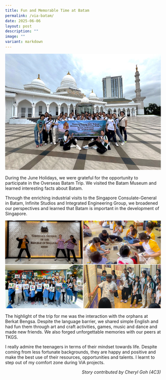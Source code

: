```yaml
---
title: Fun and Memorable Time at Batam
permalink: /via-batam/
date: 2025-06-06
layout: post
description: ""
image: ""
variant: markdown
---
```

<img src="/images/Sparkling_Moment/2025/VIABT25_Hero.jpg">
<p>During the June Holidays, we were grateful for the opportunity to participate in the Overseas Batam Trip. We visited the Batam Museum and learned interesting facts about Batam.

Through the enriching industrial visits to the Singapore Consulate-General in Batam, Infinite Studios and Integrated Engineering Group, we broadened our perspectives and learned that Batam is important in the development of Singapore.</p>
<img src="/images/Sparkling_Moment/2025/VIABT25_1.png">
<p>The highlight of the trip for me was the interaction with the orphans at Berkat Bengsa. Despite the language barrier, we shared simple English and had fun them through art and craft activities, games,  music and dance and made new friends. We also forged unforgettable memories with our peers at TKGS.

I really admire the teenagers in terms of their mindset towards life. Despite coming from less fortunate backgrounds, they are happy and positive and make the best use of their resources, opportunities and talents. I learnt to step out of my comfort zone during ViA projects. </p>
<p align="right"><i>Story contributed by Cheryl Goh (4C3)</i></p>